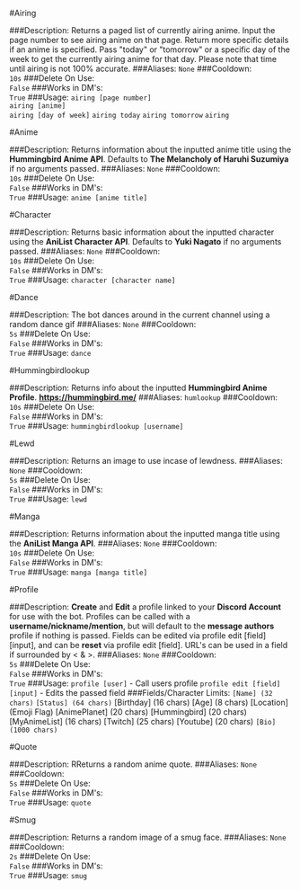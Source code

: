 #Airing
>
###Description:
Returns a paged list of currently airing anime. Input the page number to see airing anime on that page. Return more specific details if an anime is specified. Pass "today" or "tomorrow" or a specific day of the week to get the currently airing anime for that day. Please note that time until airing is not 100% accurate.
###Aliases:
`None`
###Cooldown:  
`10s`
###Delete On Use:  
`False`
###Works in DM's:  
`True`
###Usage:
`airing [page number]`  
`airing [anime]`  
`airing [day of week]`
`airing today`
`airing tomorrow`
`airing`


#Anime
>
###Description:
Returns information about the inputted anime title using the **Hummingbird Anime API**. Defaults to **The Melancholy of Haruhi Suzumiya** if no arguments passed.
###Aliases:
`None`
###Cooldown:  
`10s`
###Delete On Use:  
`False`
###Works in DM's:  
`True`
###Usage:
`anime [anime title]`


#Character
>
###Description:
Returns basic information about the inputted character using the **AniList Character API**. Defaults to **Yuki Nagato** if no arguments passed.
###Aliases:
`None`
###Cooldown:  
`10s`
###Delete On Use:  
`False`
###Works in DM's:  
`True`
###Usage:
`character [character name]`


#Dance
>
###Description:
The bot dances around in the current channel using a random dance gif
###Aliases:
`None`
###Cooldown:  
`5s`
###Delete On Use:  
`False`
###Works in DM's:  
`True`
###Usage:
`dance`


#Hummingbirdlookup
>
###Description:
Returns info about the inputted **Hummingbird Anime Profile**. **https://hummingbird.me/**
###Aliases:
`humlookup`
###Cooldown:  
`10s`
###Delete On Use:  
`False`
###Works in DM's:  
`True`
###Usage:
`hummingbirdlookup [username]`


#Lewd
>
###Description:
Returns an image to use incase of lewdness.
###Aliases:
`None`
###Cooldown:  
`5s`
###Delete On Use:  
`False`
###Works in DM's:  
`True`
###Usage:
`lewd`

#Manga
>
###Description:
Returns information about the inputted manga title using the **AniList Manga API**.
###Aliases:
`None`
###Cooldown:  
`10s`
###Delete On Use:  
`False`
###Works in DM's:  
`True`
###Usage:
`manga [manga title]`


#Profile
>
###Description:
**Create** and **Edit** a profile linked to your **Discord Account** for use with the bot. Profiles can be called with a **username/nickname/mention**, but will default to the **message authors** profile if nothing is passed. Fields can be edited via profile edit [field] [input], and can be **reset** via profile edit [field]. URL's can be used in a field if surrounded by < & >. 
###Aliases:
`None`
###Cooldown:  
`5s`
###Delete On Use:  
`False`
###Works in DM's:  
`True`
###Usage:
`profile [user]` - Call users profile
`profile edit [field] [input]` - Edits the passed field
###Fields/Character Limits:
`[Name] (32 chars)`
`[Status] (64 chars)`
[Birthday] (16 chars)
[Age] (8 chars)
[Location] (Emoji Flag)
[AnimePlanet] (20 chars)
[Hummingbird] (20 chars)
[MyAnimeList] (16 chars)
[Twitch] (25 chars)
[Youtube] (20 chars)
`[Bio] (1000 chars)`



#Quote
>
###Description:
RReturns a random anime quote.
###Aliases:
`None`
###Cooldown:  
`5s`
###Delete On Use:  
`False`
###Works in DM's:  
`True`
###Usage:
`quote`



#Smug
>
###Description:
Returns a random image of a smug face.
###Aliases:
`None`
###Cooldown:  
`2s`
###Delete On Use:  
`False`
###Works in DM's:  
`True`
###Usage:
`smug`
